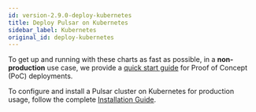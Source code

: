 ```yaml
---
id: version-2.9.0-deploy-kubernetes
title: Deploy Pulsar on Kubernetes
sidebar_label: Kubernetes
original_id: deploy-kubernetes
---
```


To get up and running with these charts as fast as possible, in a **non-production** use case, we provide
a [quick start guide](getting-started-helm.md) for Proof of Concept (PoC) deployments.

To configure and install a Pulsar cluster on Kubernetes for production usage, follow the complete [Installation Guide](helm-install.md).